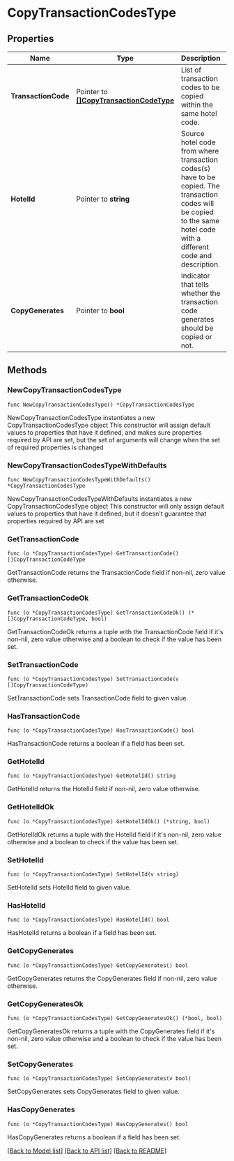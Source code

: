 # CopyTransactionCodesType

## Properties

Name | Type | Description | Notes
------------ | ------------- | ------------- | -------------
**TransactionCode** | Pointer to [**[]CopyTransactionCodeType**](CopyTransactionCodeType.md) | List of transaction codes to be copied within the same hotel code. | [optional] 
**HotelId** | Pointer to **string** | Source hotel code from where transaction codes(s) have to be copied. The transaction codes will be copied to the same hotel code with a different code and description. | [optional] 
**CopyGenerates** | Pointer to **bool** | Indicator that tells whether the transaction code generates should be copied or not. | [optional] 

## Methods

### NewCopyTransactionCodesType

`func NewCopyTransactionCodesType() *CopyTransactionCodesType`

NewCopyTransactionCodesType instantiates a new CopyTransactionCodesType object
This constructor will assign default values to properties that have it defined,
and makes sure properties required by API are set, but the set of arguments
will change when the set of required properties is changed

### NewCopyTransactionCodesTypeWithDefaults

`func NewCopyTransactionCodesTypeWithDefaults() *CopyTransactionCodesType`

NewCopyTransactionCodesTypeWithDefaults instantiates a new CopyTransactionCodesType object
This constructor will only assign default values to properties that have it defined,
but it doesn't guarantee that properties required by API are set

### GetTransactionCode

`func (o *CopyTransactionCodesType) GetTransactionCode() []CopyTransactionCodeType`

GetTransactionCode returns the TransactionCode field if non-nil, zero value otherwise.

### GetTransactionCodeOk

`func (o *CopyTransactionCodesType) GetTransactionCodeOk() (*[]CopyTransactionCodeType, bool)`

GetTransactionCodeOk returns a tuple with the TransactionCode field if it's non-nil, zero value otherwise
and a boolean to check if the value has been set.

### SetTransactionCode

`func (o *CopyTransactionCodesType) SetTransactionCode(v []CopyTransactionCodeType)`

SetTransactionCode sets TransactionCode field to given value.

### HasTransactionCode

`func (o *CopyTransactionCodesType) HasTransactionCode() bool`

HasTransactionCode returns a boolean if a field has been set.

### GetHotelId

`func (o *CopyTransactionCodesType) GetHotelId() string`

GetHotelId returns the HotelId field if non-nil, zero value otherwise.

### GetHotelIdOk

`func (o *CopyTransactionCodesType) GetHotelIdOk() (*string, bool)`

GetHotelIdOk returns a tuple with the HotelId field if it's non-nil, zero value otherwise
and a boolean to check if the value has been set.

### SetHotelId

`func (o *CopyTransactionCodesType) SetHotelId(v string)`

SetHotelId sets HotelId field to given value.

### HasHotelId

`func (o *CopyTransactionCodesType) HasHotelId() bool`

HasHotelId returns a boolean if a field has been set.

### GetCopyGenerates

`func (o *CopyTransactionCodesType) GetCopyGenerates() bool`

GetCopyGenerates returns the CopyGenerates field if non-nil, zero value otherwise.

### GetCopyGeneratesOk

`func (o *CopyTransactionCodesType) GetCopyGeneratesOk() (*bool, bool)`

GetCopyGeneratesOk returns a tuple with the CopyGenerates field if it's non-nil, zero value otherwise
and a boolean to check if the value has been set.

### SetCopyGenerates

`func (o *CopyTransactionCodesType) SetCopyGenerates(v bool)`

SetCopyGenerates sets CopyGenerates field to given value.

### HasCopyGenerates

`func (o *CopyTransactionCodesType) HasCopyGenerates() bool`

HasCopyGenerates returns a boolean if a field has been set.


[[Back to Model list]](../README.md#documentation-for-models) [[Back to API list]](../README.md#documentation-for-api-endpoints) [[Back to README]](../README.md)


